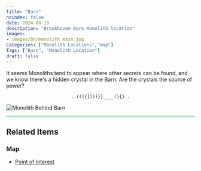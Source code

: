 ```yaml
---
title: "Barn"
noindex: false
date: 2024-08-18
description: "Brookhaven Barn Monolith location"
images:
- images/bh/monolith_main.jpg
Categories: ["Monolith Locations","map"]
Tags: ["Barn", "Monolith Location"]
draft: false
--- 
```


It seems Monoliths tend to appear where other secrets can be found, and we know there's a hidden crystal in the Barn. Are the crystals the source of power?

<center><span class="copy-to-clipboard" style="align: center"><code class="copy-to-clipboard-code" data-code="..((({{)))}}____(){}..">..((({{)))}}____(){}..</code></span></center>

![Monolith Behind Barn](/images/bh/monolith_main_w400px.jpg)

<hr style="background-color: #28b44c" size=8>

## Related Items

### Map

- [Point of Interest](/map/poi/barn/)
